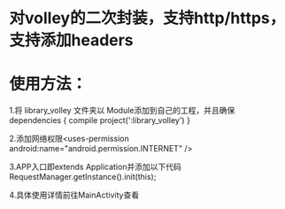 # 对volley的二次封装，支持http/https，支持添加headers

# 使用方法：

1.将 library_volley 文件夹以 Module添加到自己的工程，并且确保
  dependencies {
      compile project(':library_volley')
  }
  
2.添加网络权限\<uses-permission android:name="android.permission.INTERNET" /\>

3.APP入口即extends Application并添加以下代码
  RequestManager.getInstance().init(this);
  
4.具体使用详情前往MainActivity查看
